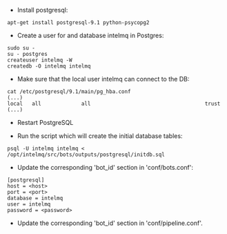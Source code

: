 * Install postgresql:
```
apt-get install postgresql-9.1 python-psycopg2
```

* Create a user for and database intelmq in Postgres:
```
sudo su - 
su - postgres
createuser intelmq -W
createdb -O intelmq intelmq
```

* Make sure that the local user intelmq can connect to the DB:
```
cat /etc/postgresql/9.1/main/pg_hba.conf
(...)
local   all             all                                     trust
(...)
```

* Restart PostgreSQL

* Run the script which will create the initial database tables:
```
psql -U intelmq intelmq < /opt/intelmq/src/bots/outputs/postgresql/initdb.sql
```

* Update the corresponding 'bot_id' section in 'conf/bots.conf':

```
[postgresql]
host = <host>
port = <port>
database = intelmq
user = intelmq
password = <password>
```

* Update the corresponding 'bot_id' section in 'conf/pipeline.conf'.
